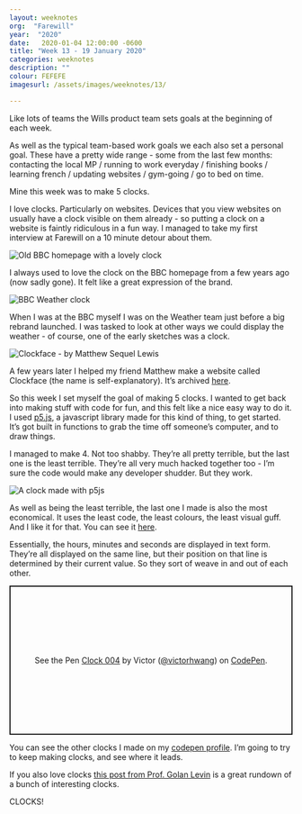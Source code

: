 ```yaml
---
layout: weeknotes
org:  "Farewill"
year:  "2020"
date:   2020-01-04 12:00:00 -0600
title: "Week 13 - 19 January 2020"
categories: weeknotes
description: ""
colour: FEFEFE
imagesurl: /assets/images/weeknotes/13/

---
```



Like lots of teams the Wills product team sets goals at the beginning of each week.

As well as the typical team-based work goals we each also set a personal goal. These have a pretty wide range - some from the last few months: contacting the local MP / running to work everyday / finishing books / learning french / updating websites / gym-going / go to bed on time.  

Mine this week was to make 5 clocks. 

I love clocks. Particularly on websites. Devices that you view websites on usually have a clock visible on them already - so putting a clock on a website is faintly ridiculous in a fun way. I managed to take my first interview at Farewill on a 10 minute detour about them. 

<img src="{{page.imagesurl}}bbc-homepage-clock.jpg"
alt="Old BBC homepage with a lovely clock">

I always used to love the clock on the BBC homepage from a few years ago (now sadly gone). It felt like a great expression of the brand. 

<img src="{{page.imagesurl}}weather1.png"
alt="BBC Weather clock">

When I was at the BBC myself I was on the Weather team just before a big rebrand launched. I was tasked to look at other ways we could display the weather - of course, one of the early sketches was a clock. 

<img src="{{page.imagesurl}}clockface.png"
alt="Clockface - by Matthew Sequel Lewis">


A few years later I helped my friend Matthew make a website called Clockface (the name is self-explanatory). It’s archived [here](https://clockface.netlify.com/). 


So this week I set myself the goal of making 5 clocks. I wanted to get back into making stuff with code for fun, and this felt like a nice easy way to do it. I used [p5.js](https://p5js.org/), a javascript library made for this kind of thing, to get started. It’s got built in functions to grab the time off someone’s computer, and to draw things. 


I managed to make 4. Not too shabby. They’re all pretty terrible, but the last one is the least terrible. They’re all very much hacked together too - I’m sure the code would make any developer shudder. But they work.


<img src="{{page.imagesurl}}p5js-clock-004-victor-hwang.png"
alt="A clock made with p5js">

As well as being the least terrible, the last one I made is also the most economical. It uses the least code, the least colours, the least visual guff. And I like it for that. You can see it [here](https://codepen.io/victorhwang/pen/RwNqwdK). 

Essentially, the hours, minutes and seconds are displayed in text form. They’re all displayed on the same line, but their position on that line is determined by their current value. So they sort of weave in and out of each other.

<p class="codepen" data-height="500" data-theme-id="default" data-default-tab="result" data-user="victorhwang" data-slug-hash="RwNqwdK" style="height: 265px; box-sizing: border-box; display: flex; align-items: center; justify-content: center; border: 2px solid; margin: 1em 0; padding: 1em;" data-pen-title="Clock 004">
  <span>See the Pen <a href="https://codepen.io/victorhwang/pen/RwNqwdK">
  Clock 004</a> by Victor (<a href="https://codepen.io/victorhwang">@victorhwang</a>)
  on <a href="https://codepen.io">CodePen</a>.</span>
</p>
<script async src="https://static.codepen.io/assets/embed/ei.js"></script>


You can see the other clocks I made on my [codepen profile](https://codepen.io/victorhwang). 
I’m going to try to keep making clocks, and see where it leads. 

If you also love clocks [this post from Prof. Golan Levin](http://cmuems.com/2016/60212/lectures/lecture-09-09b-clocks/) is a great rundown of a bunch of interesting clocks. 

CLOCKS!
